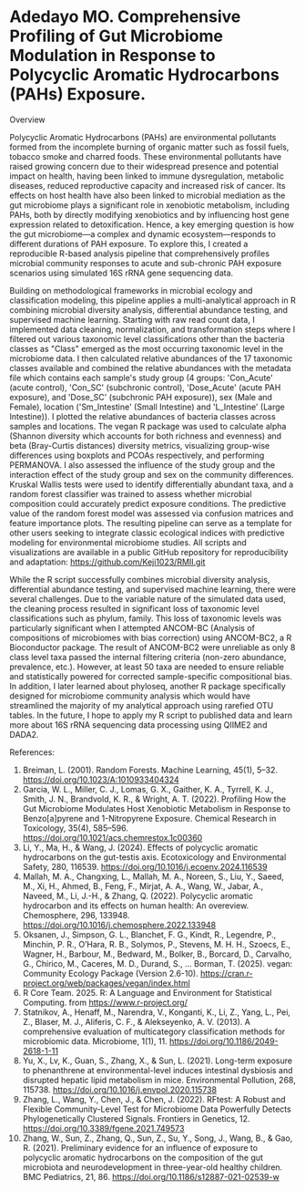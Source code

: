 # Adedayo MO. Comprehensive Profiling of Gut Microbiome Modulation in Response to Polycyclic Aromatic Hydrocarbons (PAHs) Exposure.

Overview

Polycyclic Aromatic Hydrocarbons (PAHs) are environmental pollutants formed from the incomplete burning of organic matter such as fossil fuels, tobacco smoke and charred foods. These environmental pollutants have raised growing concern due to their widespread presence and potential impact on health, having been linked to immune dysregulation, metabolic diseases, reduced reproductive capacity and increased risk of cancer. Its effects on host health have also been linked to microbial mediation as the gut microbiome plays a significant role in xenobiotic metabolism, including PAHs, both by directly modifying xenobiotics and by influencing host gene expression related to detoxification. Hence, a key emerging question is how the gut microbiome—a complex and dynamic ecosystem—responds to different durations of PAH exposure. To explore this, I created a reproducible R-based analysis pipeline that comprehensively profiles microbial community responses to acute and sub-chronic PAH exposure scenarios using simulated 16S rRNA gene sequencing data. <br />

Building on methodological frameworks in microbial ecology and classification modeling, this pipeline applies a multi-analytical approach in R combining microbial diversity analysis, differential abundance testing, and supervised machine learning. Starting with raw read count data, I implemented data cleaning, normalization, and transformation steps where I filtered out various taxonomic level classifications other than the bacteria classes as "Class" emerged as the most occurring taxonomic level in the microbiome data. I then calculated relative abundances of the 17 taxonomic classes available and combined the relative abundances with the metadata file which contains each sample's study group (4 groups: 'Con_Acute' (acute control), 'Con_SC' (subchronic control), 'Dose_Acute' (acute PAH exposure), and 'Dose_SC' (subchronic PAH exposure)), sex (Male and Female), location ('Sm_Intestine' (Small Intestine) and 'L_Intestine' (Large Intestine)). I plotted the relative abundances of bacteria classes across samples and locations. The vegan R package was used to calculate  alpha (Shannon diversity which accounts for both richness and evenness) and beta (Bray-Curtis distances) diversity metrics, visualizing group-wise differences using boxplots and PCOAs respectively, and performing PERMANOVA. I also assessed the influence of the study group and the interaction effect of the study group and sex on the community differences. Kruskal Wallis tests were used to identify differentially abundant taxa, and a random forest classifier was trained to assess whether microbial composition could accurately predict exposure conditions. The predictive value of the random forest model was assessed via confusion matrices and feature importance plots. The resulting pipeline can serve as a template for other users seeking to integrate classic ecological indices with predictive modeling for environmental microbiome studies. All scripts and visualizations are available in a public GitHub repository for reproducibility and adaptation: https://github.com/Keji1023/RMII.git <br />

While the R script successfully combines microbial diversity analysis, differential abundance testing, and supervised machine learning, there were several challenges. Due to the variable nature of the simulated data used, the cleaning process resulted in  significant loss of taxonomic level classifications such as phylum, family. This loss of taxonomic levels was particularly significant when I attempted ANCOM-BC (Analysis of compositions of microbiomes with bias correction) using ANCOM-BC2, a R Bioconductor package. The result of ANCOM-BC2 were unreliable as only 8 class level taxa passed the internal filtering criteria (non-zero abundance, prevalence, etc.). However, at least 50 taxa are needed to ensure reliable and statistically powered for corrected sample-specific compositional bias. In addition, I later learned about phyloseq, another R package specifically designed for microbiome community analysis which would have  streamlined the majority of my analytical approach using rarefied OTU tables. In the future, I hope to apply my R script to published data and learn more about 16S rRNA sequencing data processing using QIIME2 and DADA2. <br />

References:
1. Breiman, L. (2001). Random Forests. Machine Learning, 45(1), 5–32. https://doi.org/10.1023/A:1010933404324
2. Garcia, W. L., Miller, C. J., Lomas, G. X., Gaither, K. A., Tyrrell, K. J., Smith, J. N., Brandvold, K. R., & Wright, A. T. (2022). Profiling How the Gut Microbiome Modulates Host Xenobiotic Metabolism in Response to Benzo[a]pyrene and 1-Nitropyrene Exposure. Chemical Research in Toxicology, 35(4), 585–596. https://doi.org/10.1021/acs.chemrestox.1c00360
3. Li, Y., Ma, H., & Wang, J. (2024). Effects of polycyclic aromatic hydrocarbons on the gut-testis axis. Ecotoxicology and Environmental Safety, 280, 116539. https://doi.org/10.1016/j.ecoenv.2024.116539
4. Mallah, M. A., Changxing, L., Mallah, M. A., Noreen, S., Liu, Y., Saeed, M., Xi, H., Ahmed, B., Feng, F., Mirjat, A. A., Wang, W., Jabar, A., Naveed, M., Li, J.-H., & Zhang, Q. (2022). Polycyclic aromatic hydrocarbon and its effects on human health: An overeview. Chemosphere, 296, 133948. https://doi.org/10.1016/j.chemosphere.2022.133948
5. Oksanen, J., Simpson, G. L., Blanchet, F. G., Kindt, R., Legendre, P., Minchin, P. R., O’Hara, R. B., Solymos, P., Stevens, M. H. H., Szoecs, E., Wagner, H., Barbour, M., Bedward, M., Bolker, B., Borcard, D., Carvalho, G., Chirico, M., Caceres, M. D., Durand, S., … Borman, T. (2025). vegan: Community Ecology Package (Version 2.6-10). https://cran.r-project.org/web/packages/vegan/index.html
6. R Core Team. 2025. R: A Language and Environment for Statistical Computing. from https://www.r-project.org/
7. Statnikov, A., Henaff, M., Narendra, V., Konganti, K., Li, Z., Yang, L., Pei, Z., Blaser, M. J., Aliferis, C. F., & Alekseyenko, A. V. (2013). A comprehensive evaluation of multicategory classification methods for microbiomic data. Microbiome, 1(1), 11. https://doi.org/10.1186/2049-2618-1-11
8. Yu, X., Lv, K., Guan, S., Zhang, X., & Sun, L. (2021). Long-term exposure to phenanthrene at environmental-level induces intestinal dysbiosis and disrupted hepatic lipid metabolism in mice. Environmental Pollution, 268, 115738. https://doi.org/10.1016/j.envpol.2020.115738
9. Zhang, L., Wang, Y., Chen, J., & Chen, J. (2022). RFtest: A Robust and Flexible Community-Level Test for Microbiome Data Powerfully Detects Phylogenetically Clustered Signals. Frontiers in Genetics, 12. https://doi.org/10.3389/fgene.2021.749573
10. Zhang, W., Sun, Z., Zhang, Q., Sun, Z., Su, Y., Song, J., Wang, B., & Gao, R. (2021). Preliminary evidence for an influence of exposure to polycyclic aromatic hydrocarbons on the composition of the gut microbiota and neurodevelopment in three-year-old healthy children. BMC Pediatrics, 21, 86. https://doi.org/10.1186/s12887-021-02539-w
